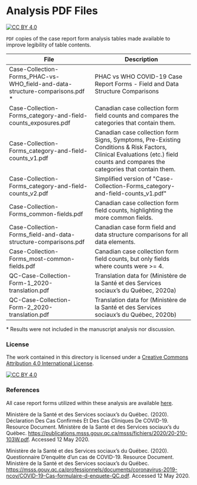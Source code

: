 # Analysis PDF Files
[![CC BY 4.0][cc-by-shield]][cc-by]

`PDF` copies of the case report form analysis tables made available to improve legibility of table contents.

| File | Description |
| --- | --- |
| Case-Collection-Forms_PHAC-vs-WHO_field-and-data-structure-comparisons.pdf * | PHAC vs WHO COVID-19 Case Report Forms - Field and Data Structure Comparisons |
| Case-Collection-Forms_category-and-field-counts_exposures.pdf | Canadian case collection form field counts and compares the categories that contain them. |
| Case-Collection-Forms_category-and-field-counts_v1.pdf | Canadian case collection form Signs, Symptoms, Pre-Existing Conditions & Risk Factors, Clinical Evaluations (etc.) field counts and compares the categories that contain them. |
| Case-Collection-Forms_category-and-field-counts_v2.pdf | Simplified version of "Case-Collection-Forms_category-and-field-counts_v1.pdf" |
| Case-Collection-Forms_common-fields.pdf | Canadian case collection form field counts, highlighting the more common fields. |
| Case-Collection-Forms_field-and-data-structure-comparisons.pdf | Canadian case form field and data structure comparisons for all data elements. |
| Case-Collection-Forms_most-common-fields.pdf | Canadian case collection form field counts, but only fields where counts were >= 4. |
| QC-Case-Collection-Form-1_2020-translation.pdf | Translation data for (Ministère de la Santé et des Services sociaux’s du Québec, 2020a) |
| QC-Case-Collection-Form-2_2020-translation.pdf | Translation data for (Ministère de la Santé et des Services sociaux’s du Québec, 2020b) |

\* Results were not included in the manuscript analysis nor discussion.

### License

The work contained in this directory is licensed under a [Creative Commons Attribution 4.0 International License][cc-by].

[![CC BY 4.0][cc-by-image]][cc-by]

[cc-by]: http://creativecommons.org/licenses/by/4.0/
[cc-by-image]: https://i.creativecommons.org/l/by/4.0/88x31.png
[cc-by-shield]: https://img.shields.io/badge/License-CC%20BY%204.0-lightgrey.svg

### References

All case report forms utilized within these analysis are available [here](https://github.com/cmrn-rhi/covid19-crf-analysis/tree/main/Case%20Collection%20Forms).

Ministère de la Santé et des Services sociaux’s du Québec. (2020). Déclaration Des Cas Confirmés Et Des Cas Cliniques De COVID-19. Resource Document. Ministère de la Santé et des Services sociaux’s du Québec. https://publications.msss.gouv.qc.ca/msss/fichiers/2020/20-210-103W.pdf. Accessed 12 May 2020.

Ministère de la Santé et des Services sociaux’s du Québec. (2020). Questionnaire D’enquête d’un cas de COVID-19. Resource Document. Ministère de la Santé et des Services sociaux’s du Québec. https://msss.gouv.qc.ca/professionnels/documents/coronavirus-2019-ncov/COVID-19-Cas-formulaire-d-enquete-QC.pdf. Accessed 12 May 2020.
